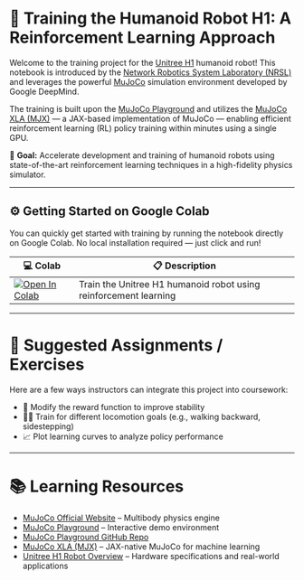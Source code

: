 # 🦿 Training the Humanoid Robot H1: A Reinforcement Learning Approach

Welcome to the training project for the [Unitree H1](https://www.unitree.com/h1) humanoid robot! This notebook is introduced by the [Network Robotics System Laboratory (NRSL)](https://sites.google.com/site/yenchenliuncku) and leverages the powerful [MuJoCo](https://mujoco.org/) simulation environment developed by Google DeepMind.

The training is built upon the [MuJoCo Playground](https://playground.mujoco.org/) and utilizes the [MuJoCo XLA (MJX)](https://github.com/google-deepmind/mujoco/tree/main/mjx) — a JAX-based implementation of MuJoCo — enabling efficient reinforcement learning (RL) policy training within minutes using a single GPU.

🚀 **Goal:** Accelerate development and training of humanoid robots using state-of-the-art reinforcement learning techniques in a high-fidelity physics simulator.

---

## ⚙️ Getting Started on Google Colab

You can quickly get started with training by running the notebook directly on Google Colab. No local installation required — just click and run!

| 💻 Colab | 📋 Description |
|---------|----------------|
| [![Open In Colab](https://colab.research.google.com/assets/colab-badge.svg)](https://colab.research.google.com/github/vuthanhcdt/ai_course/blob/main/humanoid_h1.ipynb) | Train the Unitree H1 humanoid robot using reinforcement learning |s

---

# 🧠 Suggested Assignments / Exercises

Here are a few ways instructors can integrate this project into coursework:

- 🔧 Modify the reward function to improve stability
- 🏃‍♂️ Train for different locomotion goals (e.g., walking backward, sidestepping)
- 📈 Plot learning curves to analyze policy performance

---

# 📚 Learning Resources

- [MuJoCo Official Website](https://mujoco.org/) – Multibody physics engine
- [MuJoCo Playground](https://playground.mujoco.org/) – Interactive demo environment
- [MuJoCo Playground GitHub Repo](https://github.com/google-deepmind/mujoco_playground)
- [MuJoCo XLA (MJX)](https://github.com/google-deepmind/mujoco/tree/main/mjx) – JAX-native MuJoCo for machine learning
- [Unitree H1 Robot Overview](https://www.unitree.com/h1) – Hardware specifications and real-world applications
